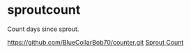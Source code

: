 # sproutcount
Count days since sprout.

https://github.com/BlueCollarBob70/counter.git
<a href="https://github.com/BlueCollarBob70/counter/blob/fa8d07bf0721192aa0417b15d81364dae14d6c8b/Sprout%20Count.html">Sprout Count</a>

